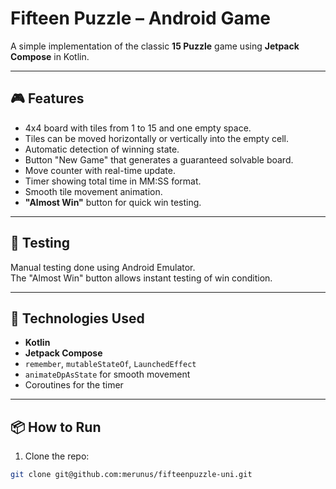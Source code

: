 # Fifteen Puzzle – Android Game

A simple implementation of the classic **15 Puzzle** game using **Jetpack Compose** in Kotlin.

---

## 🎮 Features

- 4x4 board with tiles from 1 to 15 and one empty space.
- Tiles can be moved horizontally or vertically into the empty cell.
- Automatic detection of winning state.
- Button "New Game" that generates a guaranteed solvable board.
- Move counter with real-time update.
- Timer showing total time in MM:SS format.
- Smooth tile movement animation.
- **"Almost Win"** button for quick win testing.

---

## 🧪 Testing

Manual testing done using Android Emulator.  
The "Almost Win" button allows instant testing of win condition.

---

## 📱 Technologies Used

- **Kotlin**
- **Jetpack Compose**
- `remember`, `mutableStateOf`, `LaunchedEffect`
- `animateDpAsState` for smooth movement
- Coroutines for the timer

---

## 📦 How to Run

1. Clone the repo:
```bash
git clone git@github.com:merunus/fifteenpuzzle-uni.git

